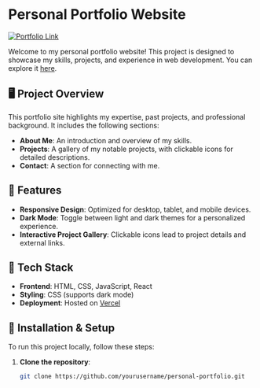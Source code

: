 # Personal Portfolio Website

[![Portfolio Link](https://img.shields.io/badge/View-Portfolio-blue?style=for-the-badge&logo=vercel)](https://personal-portfolio-six-mu-24.vercel.app/#contact)

Welcome to my personal portfolio website! This project is designed to showcase my skills, projects, and experience in web development. You can explore it [here](https://personal-portfolio-six-mu-24.vercel.app/#contact).

## 🖥️ Project Overview

This portfolio site highlights my expertise, past projects, and professional background. It includes the following sections:

- **About Me**: An introduction and overview of my skills.
- **Projects**: A gallery of my notable projects, with clickable icons for detailed descriptions.
- **Contact**: A section for connecting with me.

## 🌟 Features

- **Responsive Design**: Optimized for desktop, tablet, and mobile devices.
- **Dark Mode**: Toggle between light and dark themes for a personalized experience.
- **Interactive Project Gallery**: Clickable icons lead to project details and external links.

## 🚀 Tech Stack

- **Frontend**: HTML, CSS, JavaScript, React
- **Styling**: CSS (supports dark mode)
- **Deployment**: Hosted on [Vercel](https://vercel.com/)

## 🔧 Installation & Setup

To run this project locally, follow these steps:

1. **Clone the repository**:
   ```bash
   git clone https://github.com/yourusername/personal-portfolio.git
